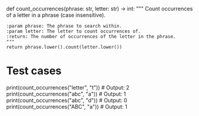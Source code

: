 def count_occurrences(phrase: str, letter: str) -> int:
    """
    Count occurrences of a letter in a phrase (case insensitive).

    :param phrase: The phrase to search within.
    :param letter: The letter to count occurrences of.
    :return: The number of occurrences of the letter in the phrase.
    """
    return phrase.lower().count(letter.lower())

# Test cases
print(count_occurrences("letter", "t"))  # Output: 2
print(count_occurrences("abc", "a"))     # Output: 1
print(count_occurrences("abc", "d"))     # Output: 0
print(count_occurrences("ABC", "a"))     # Output: 1
